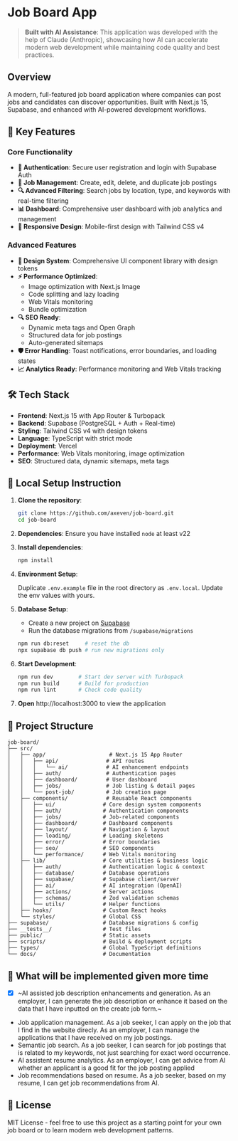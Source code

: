# Job Board App

> **Built with AI Assistance**: This application was developed with the help of Claude (Anthropic), showcasing how AI can accelerate modern web development while maintaining code quality and best practices.

## Overview

A modern, full-featured job board application where companies can post jobs and candidates can discover opportunities. Built with Next.js 15, Supabase, and enhanced with AI-powered development workflows.

## 🚀 Key Features

### Core Functionality
- **🔐 Authentication**: Secure user registration and login with Supabase Auth
- **💼 Job Management**: Create, edit, delete, and duplicate job postings
- **🔍 Advanced Filtering**: Search jobs by location, type, and keywords with real-time filtering
- **📊 Dashboard**: Comprehensive user dashboard with job analytics and management
- **📱 Responsive Design**: Mobile-first design with Tailwind CSS v4

### Advanced Features
- **🎨 Design System**: Comprehensive UI component library with design tokens
- **⚡ Performance Optimized**: 
  - Image optimization with Next.js Image
  - Code splitting and lazy loading
  - Web Vitals monitoring
  - Bundle optimization
- **🔍 SEO Ready**: 
  - Dynamic meta tags and Open Graph
  - Structured data for job postings
  - Auto-generated sitemaps
- **🛡️ Error Handling**: Toast notifications, error boundaries, and loading states
- **📈 Analytics Ready**: Performance monitoring and Web Vitals tracking

## 🛠️ Tech Stack

- **Frontend**: Next.js 15 with App Router & Turbopack
- **Backend**: Supabase (PostgreSQL + Auth + Real-time)
- **Styling**: Tailwind CSS v4 with design tokens
- **Language**: TypeScript with strict mode
- **Deployment**: Vercel
- **Performance**: Web Vitals monitoring, image optimization
- **SEO**: Structured data, dynamic sitemaps, meta tags

## 🚀 Local Setup Instruction

1. **Clone the repository**:
    ```bash
    git clone https://github.com/axeven/job-board.git
    cd job-board
    ```
2. **Dependencies**:
   Ensure you have installed `node` at least v22

2. **Install dependencies**:
    ```bash
    npm install
    ```

3. **Environment Setup**:
    
    Duplicate `.env.example` file in the root directory as `.env.local`. Update the env values with yours.

4. **Database Setup**:
   - Create a new project on [Supabase](https://supabase.com)
   - Run the database migrations from `/supabase/migrations`
    ```bash
    npm run db:reset     # reset the db
    npx supabase db push # run new migrations only
    ```

5. **Start Development**:
    ```bash
    npm run dev        # Start dev server with Turbopack
    npm run build      # Build for production
    npm run lint       # Check code quality
    ```

6. **Open** http://localhost:3000 to view the application

## 📁 Project Structure

```
job-board/
├── src/
│   ├── app/                    # Next.js 15 App Router
│   │   ├── api/               # API routes
│   │   │   └── ai/            # AI enhancement endpoints
│   │   ├── auth/              # Authentication pages
│   │   ├── dashboard/         # User dashboard
│   │   ├── jobs/              # Job listing & detail pages
│   │   └── post-job/          # Job creation page
│   ├── components/            # Reusable React components
│   │   ├── ui/               # Core design system components
│   │   ├── auth/             # Authentication components
│   │   ├── jobs/             # Job-related components
│   │   ├── dashboard/        # Dashboard components
│   │   ├── layout/           # Navigation & layout
│   │   ├── loading/          # Loading skeletons
│   │   ├── error/            # Error boundaries
│   │   ├── seo/              # SEO components
│   │   └── performance/      # Web Vitals monitoring
│   ├── lib/                  # Core utilities & business logic
│   │   ├── auth/             # Authentication logic & context
│   │   ├── database/         # Database operations
│   │   ├── supabase/         # Supabase client/server
│   │   ├── ai/               # AI integration (OpenAI)
│   │   ├── actions/          # Server actions
│   │   ├── schemas/          # Zod validation schemas  
│   │   └── utils/            # Helper functions
│   ├── hooks/                # Custom React hooks
│   └── styles/               # Global CSS
├── supabase/                 # Database migrations & config
├── __tests__/                # Test files
├── public/                   # Static assets
├── scripts/                  # Build & deployment scripts
├── types/                    # Global TypeScript definitions
└── docs/                     # Documentation
```

## 🤖 What will be implemented given more time
- [x] ~AI assisted job description enhancements and generation. As an employer, I can generate the job description or enhance it based on the data that I have inputted on the create job form.~
- Job application management. As a job seeker, I can apply on the job that I find in the website direcly. As an employer, I can manage the applications that I have received on my job postings. 
- Semantic job search. As a job seeker, I can search for job postings that is related to my keywords, not just searching for exact word occurrence.
- AI assistent resume analytics. As an employer, I can get advice from AI whether an applicant is a good fit for the job posting applied
- Job recommendations based on resume. As a job seeker, based on my resume, I can get job recommendations from AI.

## 📝 License

MIT License - feel free to use this project as a starting point for your own job board or to learn modern web development patterns.
